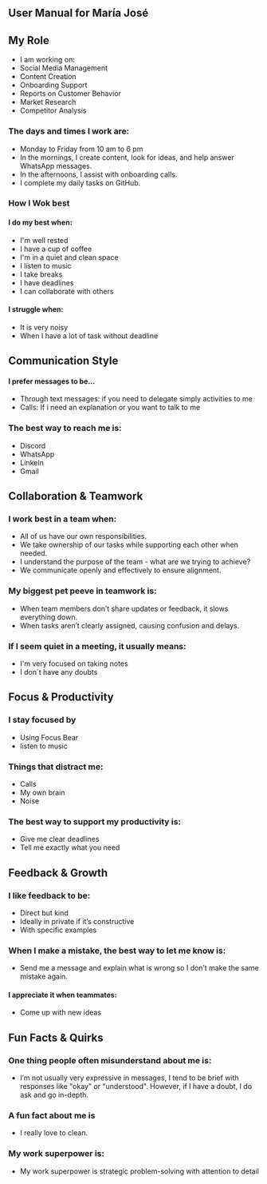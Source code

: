 ## User Manual for María José 
## My Role
- I am working on:
- Social Media Management 
- Content Creation 
- Onboarding Support
- Reports on Customer Behavior
- Market Research
- Competitor Analysis
### The days and times I work are: 
- Monday to Friday from 10 am to 6 pm
- In the mornings, I create content, look for ideas, and help answer WhatsApp messages. 
- In the afternoons, I assist with onboarding calls.
- I complete my daily tasks on GitHub.
### How I Wok best
#### I do my best when:
- I'm well rested
- I have a cup of coffee
- I'm in a quiet and clean space
- I listen to music
- I take breaks
- I have deadlines
- I can collaborate with others
#### I struggle when: 
- It is very noisy
- When I have a lot of task without deadline
## Communication Style
#### I prefer messages to be... 
- Through text messages: if you need to delegate simply activities to me 
- Calls: If i need an explanation or you want to talk to me
### The best way to reach me is:
- Discord
- WhatsApp
- LinkeIn
- Gmail
## Collaboration & Teamwork
### I work best in a team when:
- All of us have our own responsibilities.
- We take ownership of our tasks while supporting each other when needed.
- I understand the purpose of the team - what are we trying to achieve?
- We communicate openly and effectively to ensure alignment.
### My biggest pet peeve in teamwork is:
- When team members don’t share updates or feedback, it slows everything down.
- When tasks aren’t clearly assigned, causing confusion and delays.
### If I seem quiet in a meeting, it usually means:
- I'm very focused on taking notes
- I don´t have any doubts
## Focus & Productivity
### I stay focused by
- Using Focus Bear
- listen to music
### Things that distract me:
- Calls
- My own brain
- Noise 
### The best way to support my productivity is:
- Give me clear deadlines
- Tell me exactly what you need
## Feedback & Growth 
### I like feedback to be:
- Direct but kind 
- Ideally in private if it’s constructive
- With specific examples
### When I make a mistake, the best way to let me know is:
- Send me a message and explain what is wrong so I don’t make the same mistake again.
#### I appreciate it when teammates:
- Come up with new ideas
## Fun Facts & Quirks
### One thing people often misunderstand about me is:
- I’m not usually very expressive in messages, I tend to be brief with responses like "okay" or "understood". However, if I have a doubt, I do ask and go in-depth.
### A fun fact about me is
- I really love to clean.  
### My work superpower is:
- My work superpower is strategic problem-solving with attention to detail
